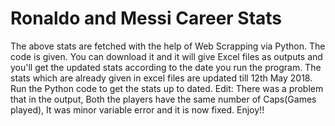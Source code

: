 # Ronaldo and Messi Career Stats

The above stats are fetched with the help of Web Scrapping via Python. The code is given. You can download it and it will give Excel files as outputs and you'll get the updated stats according to the date you run the program. The stats which are already given in excel files are updated till 12th May 2018. Run the Python code to get the stats up to dated.
Edit: There was a problem that in the output, Both the players have the same number of Caps(Games played), It was minor variable error and it is now fixed. Enjoy!!